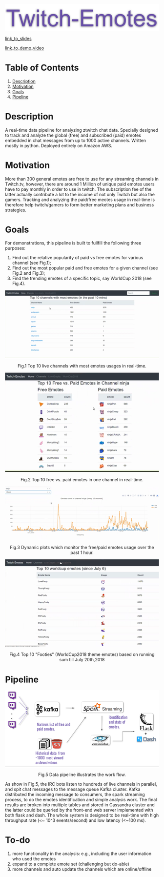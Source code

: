 <p align="center">
<img style="float" src="img/banner.png">
</p>

[link_to_slides](https://www.slideshare.net/slideshow/embed_code/key/gGbeGLC0j0CvZO)

[link_to_demo_video](https://youtu.be/wzxTnE7EMcE)


# Table of Contents
1. [Description](README.md#description)
2. [Motivation](README.md#motivation)
3. [Goals](README.md#goals)
4. [Pipeline](README.md#pipeline)


# Description
A real-time data pipeline for analyzing ztwitch chat data. Specially designed to track and analyze the global (free) and subscribed 
(paid) emotes embedded in chat messages from up to 1000 active channels. Written mostly in python. Deployed entirely on Amazon AWS. 

# Motivation
More than 300 general emotes are free to use for any streaming channels in Twitch.tv, however, there are around 1 Million of unique paid emotes users have to pay monthly in order to use in twitch. The subscription fee of the latter actually contribute a lot to the income of not only Twitch but also the gamers. Tracking and analyzing the paid/free meotes usage in real-time is therefore help twitch/gamers to form better marketing plans and business strategies. 

# Goals
For demonstrations, this pipeline is built to fullfill the following three purposes:
1) Find out the relative popularity of paid vs free emotes for various channel (see Fig.1);
2) Find out the most popular paid and free emotes for a given channel (see Fig.2 and Fig.3);
3) Find the trending emotes of a specific topic, say WorldCup 2018 (see Fig.4).


<p float="center">
  <img src="img/channel.png" />
</p>
<p align="center"> Fig.1 Top 10 live channels with most emotes usages in real-time. </p>

<p float="center">
    <img src="img/emotes.png" />
</p>
<p align="center"> Fig.2 Top 10 free vs. paid emotes in one channel in real-time. </p>


<p float="center">
    <img src="img/live.png" />
</p>
<p align="center"> Fig.3 Dynamic plots which monitor the free/paid emotes usage over the past 1 hour. </p>
 
<p float="center">
    <img src="img/worldcup.png" />
</p>
<p align="center"> Fig.4 Top 10 "Footies" (WorldCup2018 theme emotes) based on running sum till July 20th,2018 </p>

# Pipeline
<p align="center">
<img style="float" src="img/pipeline.png">
</p>
<p align="center"> Fig.5 Data pipeline illustrates the work flow. </p>
As show in Fig.5, the IRC bots listen to hundreds of live channels in parallel, and spit chat messages to the message queue Kafka cluster. Kafka distributed the incoming message to consumers, the spark streaming process, to do the emotes identification and simple analysis work. The final results are broken into multiple tables and stored in Cassandra cluster and the latter could be queried by the front-end web server implemented with both flask and dash. The whole system is designed to be real-time with high throughput rate (<~ 10^3 events/second) and low latency (<~100 ms). 

# To-do
1) more functionality in the analysis: e.g., including the user information who used the emotes
2) expand to a complete emote set (challenging but do-able)
3) more channels and auto update the channels which are online/offline 





